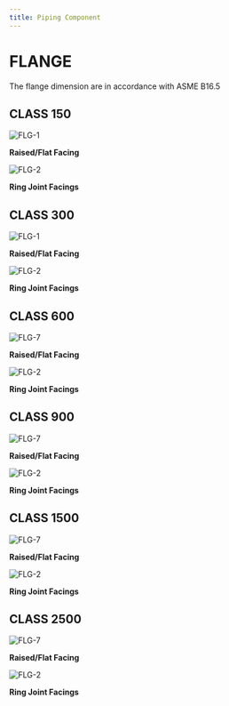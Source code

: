 ```yaml
---
title: Piping Component
---
```


# FLANGE

The flange dimension are in accordance with ASME B16.5

## CLASS 150

![FLG-1](.vitepress/images/flange-f2.png)

**Raised/Flat Facing**

<xlsx-reader TableName="FLG_RF_150" />

![FLG-2](.vitepress/images/flange-rj.png)

**Ring Joint Facings**

<xlsx-reader TableName="FLG_RJ_150" />

## CLASS 300

![FLG-1](.vitepress/images/flange-f2.png)

**Raised/Flat Facing**

<xlsx-reader TableName="FLG_RF_300" />

![FLG-2](.vitepress/images/flange-rj.png)

**Ring Joint Facings**

<xlsx-reader TableName="FLG_RJ_300" />

## CLASS 600

![FLG-7](.vitepress/images/flange-f7.png)

**Raised/Flat Facing**

<xlsx-reader TableName="FLG_RF_600" />

![FLG-2](.vitepress/images/flange-rj.png)

**Ring Joint Facings**

<xlsx-reader TableName="FLG_RJ_600" />

## CLASS 900

![FLG-7](.vitepress/images/flange-f7.png)

**Raised/Flat Facing**

<xlsx-reader TableName="FLG_RF_900" />

![FLG-2](.vitepress/images/flange-rj.png)

**Ring Joint Facings**

<xlsx-reader TableName="FLG_RJ_900" />

## CLASS 1500

![FLG-7](.vitepress/images/flange-f7.png)

**Raised/Flat Facing**

<xlsx-reader TableName="FLG_RF_1500" />

![FLG-2](.vitepress/images/flange-rj.png)

**Ring Joint Facings**

<xlsx-reader TableName="FLG_RJ_1500" />

## CLASS 2500

![FLG-7](.vitepress/images/flange-f7.png)

**Raised/Flat Facing**

<xlsx-reader TableName="FLG_RF_2500" />

![FLG-2](.vitepress/images/flange-rj.png)

**Ring Joint Facings**

<xlsx-reader TableName="FLG_RJ_2500" />
